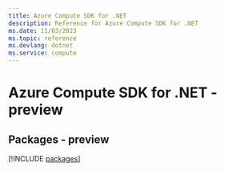 ```yaml
---
title: Azure Compute SDK for .NET
description: Reference for Azure Compute SDK for .NET
ms.date: 11/03/2023
ms.topic: reference
ms.devlang: dotnet
ms.service: compute
---
```

# Azure Compute SDK for .NET - preview
## Packages - preview
[!INCLUDE [packages](compute-index.md)]